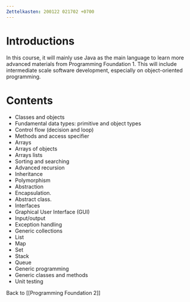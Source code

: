 ```yaml
---
Zettelkasten: 200122 021702 +0700
---
```

# Introductions
In this course, it will mainly use Java as the main language to learn more advanced materials from Programming Foundation 1. This will include intermediate scale software development, especially on object-oriented programming.

# Contents
* Classes and objects
* Fundamental data types: primitive and object types
* Control flow (decision and loop)
* Methods and access specifier
* Arrays
* Arrays of objects
* Arrays lists
* Sorting and searching
* Advanced recursion
* Inheritance
* Polymorphism
* Abstraction
* Encapsulation.
* Abstract class.
* Interfaces
* Graphical User Interface (GUI)
* Input/output
* Exception handling
* Generic collections
* List
* Map
* Set
* Stack
* Queue
* Generic programming
* Generic classes and methods
* Unit testing

Back to [[Programming Foundation 2]]